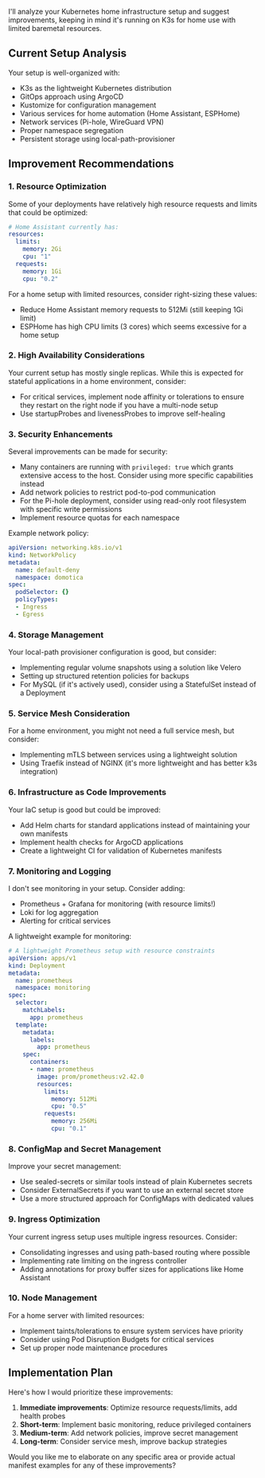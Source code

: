 I'll analyze your Kubernetes home infrastructure setup and suggest improvements, keeping in mind it's running on K3s for home use with limited baremetal resources.

## Current Setup Analysis

Your setup is well-organized with:
- K3s as the lightweight Kubernetes distribution
- GitOps approach using ArgoCD
- Kustomize for configuration management
- Various services for home automation (Home Assistant, ESPHome)
- Network services (Pi-hole, WireGuard VPN)
- Proper namespace segregation
- Persistent storage using local-path-provisioner

## Improvement Recommendations

### 1. Resource Optimization

Some of your deployments have relatively high resource requests and limits that could be optimized:

```yaml
# Home Assistant currently has:
resources:
  limits:
    memory: 2Gi
    cpu: "1"
  requests:
    memory: 1Gi
    cpu: "0.2"
```

For a home setup with limited resources, consider right-sizing these values:

- Reduce Home Assistant memory requests to 512Mi (still keeping 1Gi limit)
- ESPHome has high CPU limits (3 cores) which seems excessive for a home setup

### 2. High Availability Considerations

Your current setup has mostly single replicas. While this is expected for stateful applications in a home environment, consider:

- For critical services, implement node affinity or tolerations to ensure they restart on the right node if you have a multi-node setup
- Use startupProbes and livenessProbes to improve self-healing

### 3. Security Enhancements

Several improvements can be made for security:

- Many containers are running with `privileged: true` which grants extensive access to the host. Consider using more specific capabilities instead
- Add network policies to restrict pod-to-pod communication
- For the Pi-hole deployment, consider using read-only root filesystem with specific write permissions
- Implement resource quotas for each namespace

Example network policy:

```yaml
apiVersion: networking.k8s.io/v1
kind: NetworkPolicy
metadata:
  name: default-deny
  namespace: domotica
spec:
  podSelector: {}
  policyTypes:
  - Ingress
  - Egress
```

### 4. Storage Management

Your local-path provisioner configuration is good, but consider:

- Implementing regular volume snapshots using a solution like Velero
- Setting up structured retention policies for backups
- For MySQL (if it's actively used), consider using a StatefulSet instead of a Deployment

### 5. Service Mesh Consideration

For a home environment, you might not need a full service mesh, but consider:

- Implementing mTLS between services using a lightweight solution
- Using Traefik instead of NGINX (it's more lightweight and has better k3s integration)

### 6. Infrastructure as Code Improvements

Your IaC setup is good but could be improved:

- Add Helm charts for standard applications instead of maintaining your own manifests
- Implement health checks for ArgoCD applications
- Create a lightweight CI for validation of Kubernetes manifests

### 7. Monitoring and Logging

I don't see monitoring in your setup. Consider adding:

- Prometheus + Grafana for monitoring (with resource limits!)
- Loki for log aggregation
- Alerting for critical services

A lightweight example for monitoring:

```yaml
# A lightweight Prometheus setup with resource constraints
apiVersion: apps/v1
kind: Deployment
metadata:
  name: prometheus
  namespace: monitoring
spec:
  selector:
    matchLabels:
      app: prometheus
  template:
    metadata:
      labels:
        app: prometheus
    spec:
      containers:
      - name: prometheus
        image: prom/prometheus:v2.42.0
        resources:
          limits:
            memory: 512Mi
            cpu: "0.5"
          requests:
            memory: 256Mi
            cpu: "0.1"
```

### 8. ConfigMap and Secret Management

Improve your secret management:

- Use sealed-secrets or similar tools instead of plain Kubernetes secrets
- Consider ExternalSecrets if you want to use an external secret store
- Use a more structured approach for ConfigMaps with dedicated values

### 9. Ingress Optimization

Your current ingress setup uses multiple ingress resources. Consider:

- Consolidating ingresses and using path-based routing where possible
- Implementing rate limiting on the ingress controller
- Adding annotations for proxy buffer sizes for applications like Home Assistant

### 10. Node Management

For a home server with limited resources:

- Implement taints/tolerations to ensure system services have priority
- Consider using Pod Disruption Budgets for critical services
- Set up proper node maintenance procedures

## Implementation Plan

Here's how I would prioritize these improvements:

1. **Immediate improvements**: Optimize resource requests/limits, add health probes
2. **Short-term**: Implement basic monitoring, reduce privileged containers
3. **Medium-term**: Add network policies, improve secret management
4. **Long-term**: Consider service mesh, improve backup strategies

Would you like me to elaborate on any specific area or provide actual manifest examples for any of these improvements?